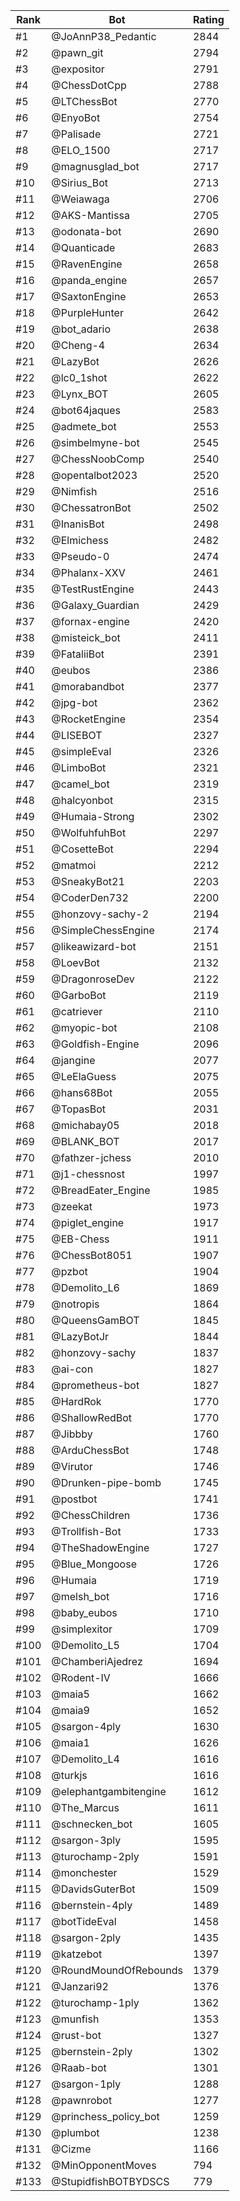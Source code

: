 Rank|Bot|Rating
---|---|---
#1|@JoAnnP38_Pedantic|2844
#2|@pawn_git|2794
#3|@expositor|2791
#4|@ChessDotCpp|2788
#5|@LTChessBot|2770
#6|@EnyoBot|2754
#7|@Palisade|2721
#8|@ELO_1500|2717
#9|@magnusglad_bot|2717
#10|@Sirius_Bot|2713
#11|@Weiawaga|2706
#12|@AKS-Mantissa|2705
#13|@odonata-bot|2690
#14|@Quanticade|2683
#15|@RavenEngine|2658
#16|@panda_engine|2657
#17|@SaxtonEngine|2653
#18|@PurpleHunter|2642
#19|@bot_adario|2638
#20|@Cheng-4|2634
#21|@LazyBot|2626
#22|@lc0_1shot|2622
#23|@Lynx_BOT|2605
#24|@bot64jaques|2583
#25|@admete_bot|2553
#26|@simbelmyne-bot|2545
#27|@ChessNoobComp|2540
#28|@opentalbot2023|2520
#29|@Nimfish|2516
#30|@ChessatronBot|2502
#31|@InanisBot|2498
#32|@Elmichess|2482
#33|@Pseudo-0|2474
#34|@Phalanx-XXV|2461
#35|@TestRustEngine|2443
#36|@Galaxy_Guardian|2429
#37|@fornax-engine|2420
#38|@misteick_bot|2411
#39|@FataliiBot|2391
#40|@eubos|2386
#41|@morabandbot|2377
#42|@jpg-bot|2362
#43|@RocketEngine|2354
#44|@LISEBOT|2327
#45|@simpleEval|2326
#46|@LimboBot|2321
#47|@camel_bot|2319
#48|@halcyonbot|2315
#49|@Humaia-Strong|2302
#50|@WolfuhfuhBot|2297
#51|@CosetteBot|2294
#52|@matmoi|2212
#53|@SneakyBot21|2203
#54|@CoderDen732|2200
#55|@honzovy-sachy-2|2194
#56|@SimpleChessEngine|2174
#57|@likeawizard-bot|2151
#58|@LoevBot|2132
#59|@DragonroseDev|2122
#60|@GarboBot|2119
#61|@catriever|2110
#62|@myopic-bot|2108
#63|@Goldfish-Engine|2096
#64|@jangine|2077
#65|@LeElaGuess|2075
#66|@hans68Bot|2055
#67|@TopasBot|2031
#68|@michabay05|2018
#69|@BLANK_BOT|2017
#70|@fathzer-jchess|2010
#71|@j1-chessnost|1997
#72|@BreadEater_Engine|1985
#73|@zeekat|1973
#74|@piglet_engine|1917
#75|@EB-Chess|1911
#76|@ChessBot8051|1907
#77|@pzbot|1904
#78|@Demolito_L6|1869
#79|@notropis|1864
#80|@QueensGamBOT|1845
#81|@LazyBotJr|1844
#82|@honzovy-sachy|1837
#83|@ai-con|1827
#84|@prometheus-bot|1827
#85|@HardRok|1770
#86|@ShallowRedBot|1770
#87|@Jibbby|1760
#88|@ArduChessBot|1748
#89|@Virutor|1746
#90|@Drunken-pipe-bomb|1745
#91|@postbot|1741
#92|@ChessChildren|1736
#93|@Trollfish-Bot|1733
#94|@TheShadowEngine|1727
#95|@Blue_Mongoose|1726
#96|@Humaia|1719
#97|@melsh_bot|1716
#98|@baby_eubos|1710
#99|@simplexitor|1709
#100|@Demolito_L5|1704
#101|@ChamberiAjedrez|1694
#102|@Rodent-IV|1666
#103|@maia5|1662
#104|@maia9|1652
#105|@sargon-4ply|1630
#106|@maia1|1626
#107|@Demolito_L4|1616
#108|@turkjs|1616
#109|@elephantgambitengine|1612
#110|@The_Marcus|1611
#111|@schnecken_bot|1605
#112|@sargon-3ply|1595
#113|@turochamp-2ply|1591
#114|@monchester|1529
#115|@DavidsGuterBot|1509
#116|@bernstein-4ply|1489
#117|@botTideEval|1458
#118|@sargon-2ply|1435
#119|@katzebot|1397
#120|@RoundMoundOfRebounds|1379
#121|@Janzari92|1376
#122|@turochamp-1ply|1362
#123|@munfish|1353
#124|@rust-bot|1327
#125|@bernstein-2ply|1302
#126|@Raab-bot|1301
#127|@sargon-1ply|1288
#128|@pawnrobot|1277
#129|@princhess_policy_bot|1259
#130|@plumbot|1238
#131|@Cizme|1166
#132|@MinOpponentMoves|794
#133|@StupidfishBOTBYDSCS|779
